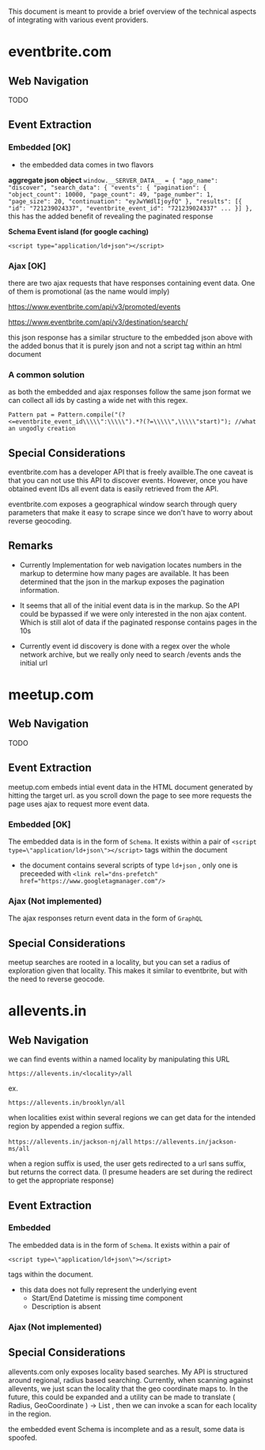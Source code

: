 This document is meant to provide a brief overview of the technical aspects of integrating
with various event providers.

# eventbrite.com


## Web Navigation

  TODO

## Event Extraction

### Embedded [OK]

- the embedded data comes in two flavors 

**aggregate json object**
`
window.__SERVER_DATA__ = {
                "app_name": "discover",
                "search_data": {
                    "events": {
                        "pagination": {
                            "object_count": 10000,
                            "page_count": 49,
                            "page_number": 1,
                            "page_size": 20,
                            "continuation": "eyJwYWdlIjoyfQ"
                        },
                        "results": [{
                            "id": "721239024337",
                            "eventbrite_event_id": "721239024337"
                            ...
                            }]
                        },
`
this has the added benefit of revealing the paginated response


**Schema Event island (for google caching)**

`<script type="application/ld+json"></script>`


### Ajax [OK]

there are two ajax requests that have responses containing event data.
One of them is promotional (as the name would imply)

https://www.eventbrite.com/api/v3/promoted/events

https://www.eventbrite.com/api/v3/destination/search/

this json response has a similar structure to the embedded json above with the added bonus that
it is purely json and not a script tag within an html document

### A common solution

as both the embedded and ajax responses follow the same json format we can collect all ids
by casting a wide net with this regex.

`Pattern pat = Pattern.compile("(?<=eventbrite_event_id\\\\\":\\\\\").*?(?=\\\\\",\\\\\"start)"); //what an ungodly creation`


## Special Considerations


eventbrite.com has a developer API that is freely availble.The one caveat is that
you can not use this API to discover events. However, once you have obtained event IDs all event 
data is easily retrieved from the API. 

eventbrite.com exposes a geographical window search through query parameters that make it
easy to scrape since we don't have to worry about reverse geocoding.

## Remarks

- Currently Implementation for web navigation locates numbers in the markup to determine how
  many pages are available. It has been determined that the json in the markup exposes the pagination
  information.

- It seems that all of the initial event data is in the markup. So the API could be bypassed
  if we were only interested in the non ajax content. Which is still alot of data if the paginated
  response contains pages in the 10s

- Currently event id discovery is done with a regex over the whole network archive, but we
  really only need to search /events ands the initial url



# meetup.com



## Web Navigation


  TODO
 
 
## Event Extraction


meetup.com embeds intial event data in the HTML document generated by hitting the target url.
as you scroll down the page to see more requests the page uses ajax to request more event data.


### Embedded [OK]


The embedded data is in the form of `Schema`. It exists within a pair of 
`<script type=\"application/ld+json\"></script>`
tags within the document

- the document contains several scripts of type `ld+json` , only one is preceeded with `<link rel="dns-prefetch" href="https://www.googletagmanager.com"/>`

### Ajax (Not implemented)


The ajax responses return event data in the form of `GraphQL`


## Special Considerations


meetup searches are rooted in a locality, but you can set a radius of exploration given that locality.
This makes it similar to eventbrite, but with the need to reverse geocode.


# allevents.in
 

## Web Navigation


we can find events within a named locality by manipulating this URL

`https://allevents.in/<locality>/all`

ex.

`https://allevents.in/brooklyn/all`

when localities exist within several regions we can get data for the
intended region by appended a region suffix.

`https://allevents.in/jackson-nj/all`
`https://allevents.in/jackson-ms/all`

when a region suffix is used, the  user gets redirected 
to a url sans suffix, but returns the correct data.
(I presume headers are set during the redirect to get the appropriate response)


## Event Extraction


### Embedded


The embedded data is in the form of `Schema`.
It exists within a pair of 

  `<script type=\"application/ld+json\"></script>` 
  
tags within the document.

- this data does not fully represent the underlying event
  - Start/End Datetime is missing time component
  - Description is absent


### Ajax (Not implemented)


## Special Considerations

allevents.com only exposes locality based searches. My API is structured around regional,
radius based searching. Currently, when scanning against allevents, we just scan the locality
that the geo coordinate maps to. In the future, this could be expanded and a utility can be made
to translate ( Radius, GeoCoordinate ) -> List<Locality> , then we can invoke a scan for each locality
in the region.

the embedded event Schema is incomplete and as a result, some data is spoofed.

